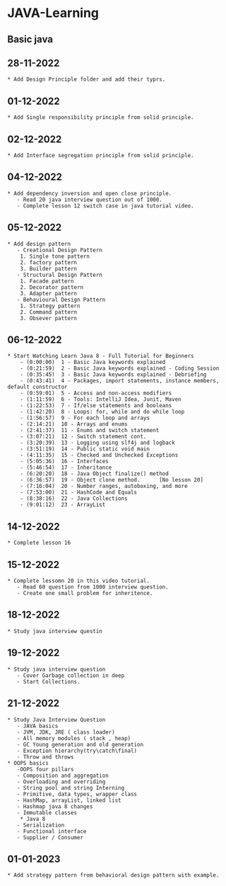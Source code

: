 # JAVA-Learning
## Basic java 
## 28-11-2022 
	* Add Design Principle folder and add their typrs.
## 01-12-2022 
	* Add Single responsibility principle from solid principle.
## 02-12-2022 
	* Add Interface segregation principle from solid principle.
## 04-12-2022
	* Add dependency inversion and open close principle. 
	   - Read 20 java interview question out of 1000.
	   - Complete lesson 12 switch case in java tutorial video.
## 05-12-2022
	* Add design pattern 
	   - Creational Design Pattern
	   	1. Single tone pattern
		2. factory pattern
		3. Builder pattern
	   - Structural Design Pattern 
	   	1. Facade pattern
		2. Decorator pattern
		3. Adapter pattern
	   - Behavioural Design Pattern
	   	1. Strategy pattern
		2. Command pattern
		3. Obsever pattern
## 06-12-2022 
	* Start Watching Learn Java 8 - Full Tutorial for Beginners 
		- (0:00:00)  1 - Basic Java keywords explained
 		- (0:21:59)  2 - Basic Java keywords explained - Coding Session
		- (0:35:45)  3 - Basic Java keywords explained - Debriefing
 		- (0:43:41)  4 - Packages, import statements, instance members, default constructor
 		- (0:59:01)  5 - Access and non-access modifiers
		- (1:11:59)  6 - Tools: IntelliJ Idea, Junit, Maven
		- (1:22:53)  7 - If/else statements and booleans
		- (1:42:20)  8 - Loops: for, while and do while loop
 		- (1:56:57)  9 - For each loop and arrays
		- (2:14:21)  10 - Arrays and enums
		- (2:41:37)  11 - Enums and switch statement
 		- (3:07:21)  12 - Switch statement cont.
 		- (3:20:39)  13 - Logging using slf4j and logback
 		- (3:51:19)  14 - Public static void main
 		- (4:11:35)  15 - Checked and Unchecked Exceptions
 		- (5:05:36)  16 - Interfaces
 		- (5:46:54)  17 - Inheritance
 		- (6:20:20)  18 - Java Object finalize() method
 		- (6:36:57)  19 - Object clone method.      [No lesson 20]
 		- (7:16:04)  20 - Number ranges, autoboxing, and more
 		- (7:53:00)  21 - HashCode and Equals
 		- (8:38:16)  22 - Java Collections
 		- (9:01:12)  23 - ArrayList
## 14-12-2022 
	* Complete lesson 16
## 15-12-2022 
	* Complete lessomn 20 in this video tutorial.
	   - Read 60 question from 1000 interview question.
	   - Create one small problem for inheritence.
## 18-12-2022 
	* Study java interview questin
## 19-12-2022 
	* Study java interview question 
	   - Cover Garbage collection in deep
	   - Start Collections.
## 21-12-2022    
	* Study Java Interview Question
	   - JAVA basics
	   - JVM, JDK, JRE ( class loader)
	   - All memory modules ( stack , heap)
	   - GC Young generation and old generation
	   - Exception hierarchy(try\catch\final)
	   - Throw and throws
	* OOPS basics
	   -OOPS four pillars
	   - Composition and aggregation
	   - Overloading and overriding
	   - String pool and string Interning
	   - Primitive, data types, wrapper class
	   - HashMap, arrayList, linked list
	   - Hashmap java 8 changes
	   - Immutable classes
        * Java 8
	   - Serialization
	   - Functional interface 
	   - Supplier / Consumer
## 01-01-2023 
	* Add strategy pattern from behavioral design pattern with example.

